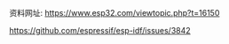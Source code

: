 资料网址:
https://www.esp32.com/viewtopic.php?t=16150

https://github.com/espressif/esp-idf/issues/3842
